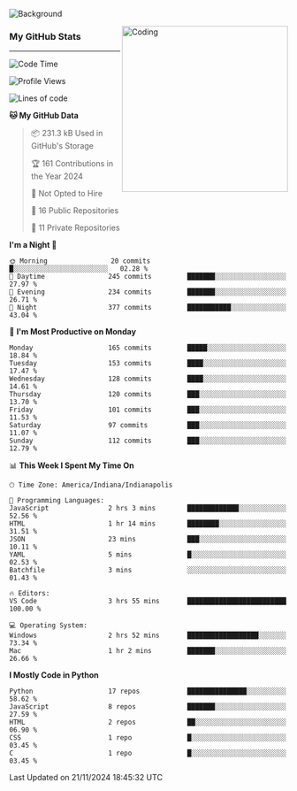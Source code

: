 ![Background](https://github.com/Nguyen-Noah/Nguyen-Noah/assets/112649680/f5d2296f-0508-400c-abcf-47c085708a2a)

<img align="right" alt="Coding" width="300" src="https://cdn.dribbble.com/users/1277312/screenshots/14733298/media/39b1045e593737587dd60e42c8422d1f.gif" >

### My GitHub Stats
---
<!--START_SECTION:waka-->
![Code Time](http://img.shields.io/badge/Code%20Time-304%20hrs%2043%20mins-blue)

![Profile Views](http://img.shields.io/badge/Profile%20Views-0-blue)

![Lines of code](https://img.shields.io/badge/From%20Hello%20World%20I%27ve%20Written-220.0%20thousand%20lines%20of%20code-blue)

**🐱 My GitHub Data** 

> 📦 231.3 kB Used in GitHub's Storage 
 > 
> 🏆 161 Contributions in the Year 2024
 > 
> 🚫 Not Opted to Hire
 > 
> 📜 16 Public Repositories 
 > 
> 🔑 11 Private Repositories 
 > 
**I'm a Night 🦉** 

```text
🌞 Morning                20 commits          █░░░░░░░░░░░░░░░░░░░░░░░░   02.28 % 
🌆 Daytime                245 commits         ███████░░░░░░░░░░░░░░░░░░   27.97 % 
🌃 Evening                234 commits         ███████░░░░░░░░░░░░░░░░░░   26.71 % 
🌙 Night                  377 commits         ███████████░░░░░░░░░░░░░░   43.04 % 
```
📅 **I'm Most Productive on Monday** 

```text
Monday                   165 commits         █████░░░░░░░░░░░░░░░░░░░░   18.84 % 
Tuesday                  153 commits         ████░░░░░░░░░░░░░░░░░░░░░   17.47 % 
Wednesday                128 commits         ████░░░░░░░░░░░░░░░░░░░░░   14.61 % 
Thursday                 120 commits         ███░░░░░░░░░░░░░░░░░░░░░░   13.70 % 
Friday                   101 commits         ███░░░░░░░░░░░░░░░░░░░░░░   11.53 % 
Saturday                 97 commits          ███░░░░░░░░░░░░░░░░░░░░░░   11.07 % 
Sunday                   112 commits         ███░░░░░░░░░░░░░░░░░░░░░░   12.79 % 
```


📊 **This Week I Spent My Time On** 

```text
🕑︎ Time Zone: America/Indiana/Indianapolis

💬 Programming Languages: 
JavaScript               2 hrs 3 mins        █████████████░░░░░░░░░░░░   52.56 % 
HTML                     1 hr 14 mins        ████████░░░░░░░░░░░░░░░░░   31.51 % 
JSON                     23 mins             ███░░░░░░░░░░░░░░░░░░░░░░   10.11 % 
YAML                     5 mins              █░░░░░░░░░░░░░░░░░░░░░░░░   02.53 % 
Batchfile                3 mins              ░░░░░░░░░░░░░░░░░░░░░░░░░   01.43 % 

🔥 Editors: 
VS Code                  3 hrs 55 mins       █████████████████████████   100.00 % 

💻 Operating System: 
Windows                  2 hrs 52 mins       ██████████████████░░░░░░░   73.34 % 
Mac                      1 hr 2 mins         ███████░░░░░░░░░░░░░░░░░░   26.66 % 
```

**I Mostly Code in Python** 

```text
Python                   17 repos            ███████████████░░░░░░░░░░   58.62 % 
JavaScript               8 repos             ███████░░░░░░░░░░░░░░░░░░   27.59 % 
HTML                     2 repos             ██░░░░░░░░░░░░░░░░░░░░░░░   06.90 % 
CSS                      1 repo              █░░░░░░░░░░░░░░░░░░░░░░░░   03.45 % 
C                        1 repo              █░░░░░░░░░░░░░░░░░░░░░░░░   03.45 % 
```




 Last Updated on 21/11/2024 18:45:32 UTC
<!--END_SECTION:waka-->

<!--
**Nguyen-Noah/Nguyen-Noah** is a ✨ _special_ ✨ repository because its `README.md` (this file) appears on your GitHub profile.

Here are some ideas to get you started:

- 🔭 I’m currently working on ...
- 🌱 I’m currently learning ...
- 👯 I’m looking to collaborate on ...
- 🤔 I’m looking for help with ...
- 💬 Ask me about ...
- 📫 How to reach me: ...
- 😄 Pronouns: ...
- ⚡ Fun fact: ...
-->
